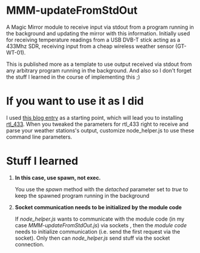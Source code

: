 # MMM-updateFromStdOut
A Magic Mirror module to receive input via stdout from a program running in the background
and updating the mirror with this information. Initially used for receiving temperature readings from
a USB DVB-T stick acting as a 433Mhz SDR, receiving input from a cheap wireless weather sensor (GT-WT-01).

This is published more as a template to use output received via stdout from any arbitrary program running in the background. 
And also so I don't forget the stuff I learned in the course of implementing this ;)

# If you want to use it as I did
I used [this blog entry](http://goughlui.com/2013/12/20/rtl-sdr-433-92mhz-askook-decoding-of-various-devices-with-rtl_433/)
as a starting point, which will lead you to installing [rtl_433](https://github.com/merbanan/rtl_433). When you tweaked the
parameters for rtl_433 right to receive and parse your weather stations's output, customize node_helper.js to use these
command line parameters.

# Stuff I learned
1. **In this case, use spawn, not exec.**

   You use the *spawn* method with the *detached* parameter set to *true* to keep the spawned program running in the background

2. **Socket communication needs to be initialized by the module code**

   If *node_helper.js* wants to communicate with the module code (in my case *MMM-updateFromStdOut.js*) via sockets , then the 
   *module code* needs to initialize communication (i.e. send the first request via the socket). Only then can 
   *node_helper.js* send stuff via the socket connection.
